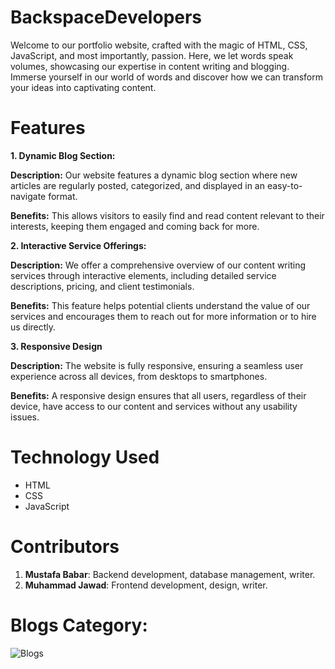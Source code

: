 # BackspaceDevelopers
Welcome to our portfolio website, crafted with the magic of HTML, CSS, JavaScript, and most importantly, passion. Here, we let words speak volumes, showcasing our expertise in content writing and blogging. Immerse yourself in our world of words and discover how we can transform your ideas into captivating content.

# Features
**1. Dynamic Blog Section:**

**Description:** Our website features a dynamic blog section where new articles are regularly posted, categorized, and displayed in an easy-to-navigate format.

**Benefits:** This allows visitors to easily find and read content relevant to their interests, keeping them engaged and coming back for more.

**2. Interactive Service Offerings:**

**Description:** We offer a comprehensive overview of our content writing services through interactive elements, including detailed service descriptions, pricing, and client testimonials.

**Benefits:** This feature helps potential clients understand the value of our services and encourages them to reach out for more information or to hire us directly.

**3. Responsive Design**

**Description:** The website is fully responsive, ensuring a seamless user experience across all devices, from desktops to smartphones.

**Benefits:** A responsive design ensures that all users, regardless of their device, have access to our content and services without any usability issues.

# Technology Used
- HTML
- CSS
- JavaScript

# Contributors
1. **Mustafa Babar**: Backend development, database management, writer.
2. **Muhammad Jawad**: Frontend development, design, writer.


# Blogs Category:
![Blogs](https://github.com/user-attachments/assets/cbfd6d8f-db96-40f8-a492-1f2ab1a2c611)
